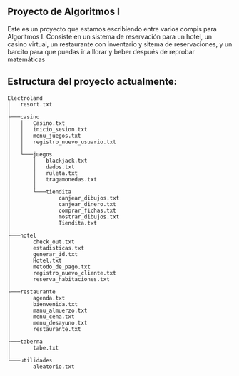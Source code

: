 ## Proyecto de Algoritmos I

Este es un proyecto que estamos escribiendo entre varios compis para Algoritmos I. Consiste en un sistema de reservación para un hotel, un casino virtual, un restaurante con inventario y sitema de reservaciones, y un barcito para que puedas ir a llorar y beber después de reprobar matemáticas

## Estructura del proyecto actualmente:

```
Electroland
│   resort.txt
│
├───casino
│   │   Casino.txt
│   │   inicio_sesion.txt
│   │   menu_juegos.txt
│   │   registro_nuevo_usuario.txt
│   │
│   └───juegos
│       │   blackjack.txt
│       │   dados.txt
│       │   ruleta.txt
│       │   tragamonedas.txt
│       │
│       └───tiendita
│               canjear_dibujos.txt
│               canjear_dinero.txt
│               comprar_fichas.txt
│               mostrar_dibujos.txt
│               Tiendita.txt
│
├───hotel
│       check_out.txt
│       estadisticas.txt
│       generar_id.txt
│       Hotel.txt
│       metodo_de_pago.txt
│       registro_nuevo_cliente.txt
│       reserva_habitaciones.txt
│
├───restaurante
│       agenda.txt
│       bienvenida.txt
│       manu_almuerzo.txt
│       menu_cena.txt
│       menu_desayuno.txt
│       restaurante.txt
│
├───taberna
│       tabe.txt
│
└───utilidades
        aleatorio.txt
```
